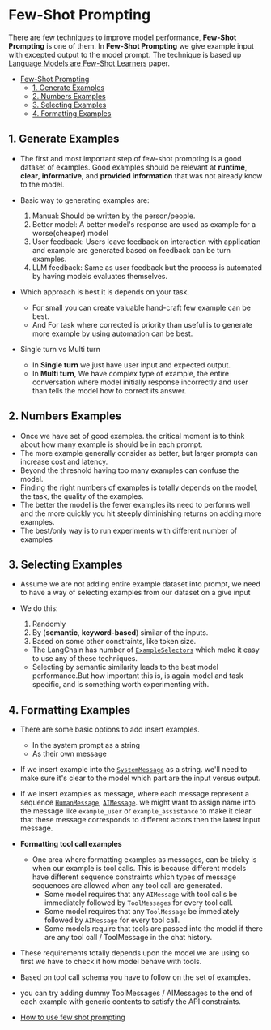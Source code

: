 # Few-Shot Prompting

There are few techniques to improve model performance, **Few-Shot Prompting** is one of them. In **Few-Shot Prompting** we give example input with excepted output to the model prompt. The technique is based up [Language Models are Few-Shot Learners](https://arxiv.org/abs/2005.14165) paper.

- [Few-Shot Prompting](#few-shot-prompting)
  - [1. Generate Examples](#1-generate-examples)
  - [2. Numbers Examples](#2-numbers-examples)
  - [3. Selecting Examples](#3-selecting-examples)
  - [4. Formatting Examples](#4-formatting-examples)

## 1. Generate Examples

- The first and most important step of few-shot prompting is a good dataset of examples. Good examples should be relevant at **runtime**, **clear**, **informative**, and **provided information** that was not already know to the model.

- Basic way to generating examples are:
    1. Manual: Should be written by the person/people.
    2. Better model: A better model's response are used as example for a worse(cheaper) model
    3. User feedback: Users leave feedback on interaction with application and example are generated based on feedback can be turn examples.
    4. LLM feedback: Same as user feedback but the process is automated by having models evaluates themselves.

- Which approach is best it is depends on your task.
  - For small you can create valuable hand-craft few example can be best.
  - And For task where corrected is priority than useful is to generate more example by using automation can be best.

- Single turn vs Multi turn
  - In **Single turn** we just have user input and expected output.
  - In **Multi turn**, We have complex type of example, the entire conversation where model initially response incorrectly and user than tells the model how to correct its answer.

## 2. Numbers Examples

- Once we have set of good examples. the critical moment is to think about how many example is should be in each prompt.
- The more example generally consider as better, but larger prompts can increase cost and latency.
- Beyond the threshold having too many examples can confuse the model.
- Finding the right numbers of examples is totally depends on the model, the task, the quality of the examples.
- The better the model is the fewer examples its need to performs well and the more quickly you hit steeply diminishing returns on adding more examples.
- The best/only way is to run experiments with different number of examples

## 3. Selecting Examples

- Assume we are not adding entire example dataset into prompt, we need to have a way of selecting examples from our dataset on a give input
- We do this:
  1. Randomly
  2. By (**semantic**, **keyword-based**) similar of the inputs.
  3. Based on some other constraints, like token size.

  - The LangChain has number of [`ExampleSelectors`](https://python.langchain.com/docs/how_to/#example-selectors) which make it easy to use any of these techniques.
  - Selecting by semantic similarity leads to the best model performance.But how important this is, is again model and task specific, and is something worth experimenting with.

## 4. Formatting Examples

- There are some basic options to add insert examples.
  - In the system prompt as a string
  - As their own message

- If we insert example into the [`SystemMessage`](../02_messages/messages.md/#1-systemmessage) as a string. we'll need to make sure it's clear to the model which part are the input versus output.
- If we insert examples as message, where each message represent a sequence [`HumanMessage`](../02_messages/messages.md/#2-humanmessage), [`AIMessage`](../02_messages/messages.md/#3-aimessage). we might want to assign name into the message like `example_user` or `example_assistance` to make it clear that these message corresponds to different actors then the latest input message.
- **Formatting tool call examples**
  - One area where formatting examples as messages, can be tricky is when our example is tool calls. This is because different models have different sequence constraints which types of message sequences are allowed when any tool call are generated.
    - Some model requires that any `AIMessage` with tool calls be immediately followed by `ToolMessages` for every tool call.
    - Some model requires that any `ToolMessage` be immediately followed by `AIMessage` for every tool call.
    - Some models require that tools are passed into the model if there are any tool call / ToolMessage in the chat history.

- These requirements totally depends upon the model we are using so first we have to check it how model behave with tools.
- Based on tool call schema you have to follow on the set of examples.
- you can try adding dummy ToolMessages / AIMessages to the end of each example with generic contents to satisfy the API constraints.

- [How to use few shot prompting](./few_shot_prompting.ipynb/#example-1)
